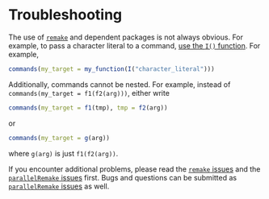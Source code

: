 # Troubleshooting

The use of [`remake`](https://github.com/richfitz/remake) and dependent packages is not always obvious. For example, to pass a character literal to a command, [use the `I()` function](https://github.com/richfitz/remake/issues/58). For example,

```r
commands(my_target = my_function(I("character_literal")))
```

Additionally, commands cannot be nested. For example, instead of `commands(my_target = f1(f2(arg)))`, either write

```r
commands(my_target = f1(tmp), tmp = f2(arg))
```

or

```r
commands(my_target = g(arg))
```

where `g(arg)` is just `f1(f2(arg))`.

If you encounter additional problems, please read the [`remake` issues](https://github.com/richfitz/remake/issues) and the [`parallelRemake` issues](https://github.com/wlandau/parallelRemake/issues) first. Bugs and questions can be submitted as [`parallelRemake` issues](https://github.com/wlandau/parallelRemake/issues) as well.
